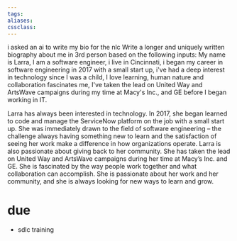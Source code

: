 ```yaml
---
tags:
aliases:
cssclass:
---
```

i asked an ai to write my bio for the nlc 
Write a longer and uniquely written biography about me in 3rd person based on the following inputs: My name is Larra, I am a software engineer, i live in Cincinnati, i began my career in software engineering in 2017 with a small start up, i've had a deep interest in technology since I was a child, I love learning, human nature and collaboration fascinates me, I've taken the lead on United Way and ArtsWave campaigns during my time at Macy's Inc., and GE before I began working in IT.

Larra has always been interested in technology. In 2017, she began learned to code and manage the ServiceNow platform on the job with a small start up. She was immediately drawn to the field of software engineering – the challenge always having something new to learn and the satisfaction of seeing her work make a difference in how organizations operate. Larra is also passionate about giving back to her community. She has taken the lead on United Way and ArtsWave campaigns during her time at Macy’s Inc. and GE. She is fascinated by the way people work together and what collaboration can accomplish. She is passionate about her work and her community, and she is always looking for new ways to learn and grow.
# due
- sdlc training 
